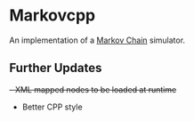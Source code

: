 # Markovcpp
An implementation of a [Markov Chain](https://en.wikipedia.org/wiki/Markov_chain) simulator.

## Further Updates
~~- XML mapped nodes to be loaded at runtime~~
- Better CPP style
